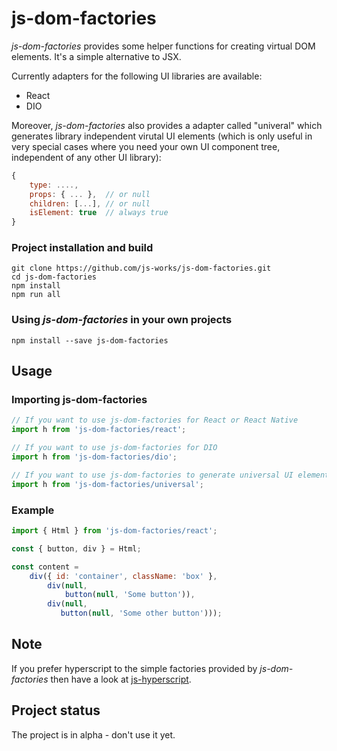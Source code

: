 # js-dom-factories
*js-dom-factories* provides some helper functions for creating virtual
DOM elements. It's a simple alternative to JSX.<br>

Currently adapters for the following UI libraries are available:

- React
- DIO

Moreover, *js-dom-factories* also provides a adapter
called "univeral" which generates library independent
virutal UI elements (which is only useful in very special
cases where you need your own UI component tree, independent of any other UI library):

```javascript
{
    type: ....,
    props: { ... },  // or null
    children: [...], // or null
    isElement: true  // always true
}
```
### Project installation and build

```
git clone https://github.com/js-works/js-dom-factories.git
cd js-dom-factories
npm install
npm run all
```

### Using *js-dom-factories* in your own projects

```
npm install --save js-dom-factories
```

## Usage

### Importing js-dom-factories

```javascript
// If you want to use js-dom-factories for React or React Native
import h from 'js-dom-factories/react';

// If you want to use js-dom-factories for DIO 
import h from 'js-dom-factories/dio';

// If you want to use js-dom-factories to generate universal UI elements
import h from 'js-dom-factories/universal';
```

### Example

```javascript
import { Html } from 'js-dom-factories/react';

const { button, div } = Html;

const content =
    div({ id: 'container', className: 'box' },
        div(null,
            button(null, 'Some button')),
        div(null,
           button(null, 'Some other button')));
```

## Note

If you prefer  hyperscript to the simple factories provided by *js-dom-factories*
then have a look at [js-hyperscript](https://github.com/js-works/js-hyperscript).

## Project status

The project is in alpha - don't use it yet.
